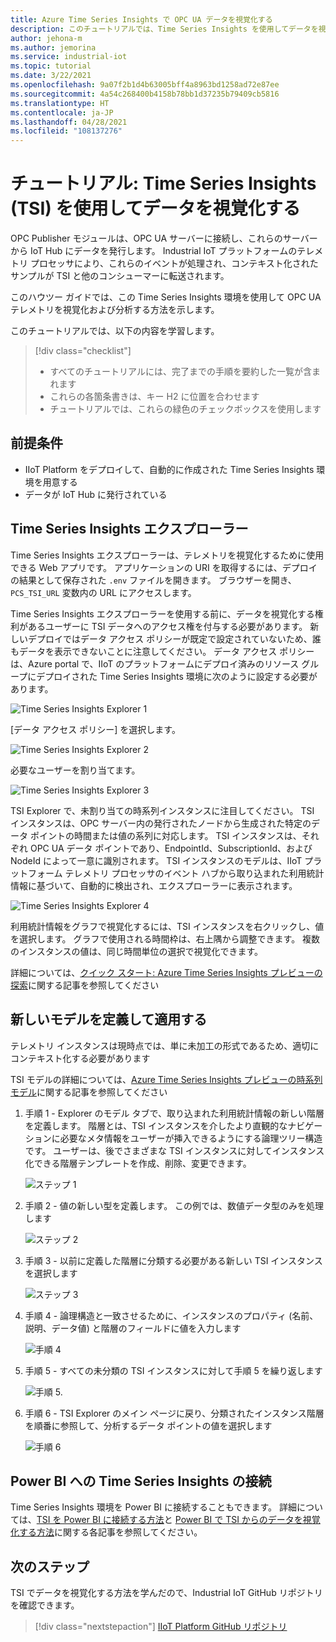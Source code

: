 ```yaml
---
title: Azure Time Series Insights で OPC UA データを視覚化する
description: このチュートリアルでは、Time Series Insights を使用してデータを視覚化する方法について説明します。
author: jehona-m
ms.author: jemorina
ms.service: industrial-iot
ms.topic: tutorial
ms.date: 3/22/2021
ms.openlocfilehash: 9a07f2b1d4b63005bff4a8963bd1258ad72e87ee
ms.sourcegitcommit: 4a54c268400b4158b78bb1d37235b79409cb5816
ms.translationtype: HT
ms.contentlocale: ja-JP
ms.lasthandoff: 04/28/2021
ms.locfileid: "108137276"
---
```

# <a name="tutorial-visualize-data-with-time-series-insights-tsi"></a>チュートリアル: Time Series Insights (TSI) を使用してデータを視覚化する

OPC Publisher モジュールは、OPC UA サーバーに接続し、これらのサーバーから IoT Hub にデータを発行します。 Industrial IoT プラットフォームのテレメトリ プロセッサにより、これらのイベントが処理され、コンテキスト化されたサンプルが TSI と他のコンシューマーに転送されます。  

このハウツー ガイドでは、この Time Series Insights 環境を使用して OPC UA テレメトリを視覚化および分析する方法を示します。

このチュートリアルでは、以下の内容を学習します。

> [!div class="checklist"]
> * すべてのチュートリアルには、完了までの手順を要約した一覧が含まれます
> * これらの各箇条書きは、キー H2 に位置を合わせます
> * チュートリアルでは、これらの緑色のチェックボックスを使用します

## <a name="prerequisite"></a>前提条件

* IIoT Platform をデプロイして、自動的に作成された Time Series Insights 環境を用意する
* データが IoT Hub に発行されている

## <a name="time-series-insights-explorer"></a>Time Series Insights エクスプローラー

Time Series Insights エクスプローラーは、テレメトリを視覚化するために使用できる Web アプリです。 アプリケーションの URI を取得するには、デプロイの結果として保存された `.env` ファイルを開きます。  ブラウザーを開き、`PCS_TSI_URL` 変数内の URL にアクセスします。  

Time Series Insights エクスプローラーを使用する前に、データを視覚化する権利があるユーザーに TSI データへのアクセス権を付与する必要があります。 新しいデプロイではデータ アクセス ポリシーが既定で設定されていないため、誰もデータを表示できないことに注意してください。 データ アクセス ポリシーは、Azure portal で、IIoT のプラットフォームにデプロイ済みのリソース グループにデプロイされた Time Series Insights 環境に次のように設定する必要があります。

   ![Time Series Insights Explorer 1](media/tutorial-iiot-visualize-data-tsi/tutorial-time-series-insights-data-access-1.png)

[データ アクセス ポリシー] を選択します。

   ![Time Series Insights Explorer 2](media/tutorial-iiot-visualize-data-tsi/tutorial-time-series-insights-data-access-2.png)

必要なユーザーを割り当てます。

   ![Time Series Insights Explorer 3](media/tutorial-iiot-visualize-data-tsi/tutorial-time-series-insights-data-access-3.png)


TSI Explorer で、未割り当ての時系列インスタンスに注目してください。 TSI インスタンスは、OPC サーバー内の発行されたノードから生成された特定のデータ ポイントの時間または値の系列に対応します。 TSI インスタンスは、それぞれ OPC UA データ ポイントであり、EndpointId、SubscriptionId、および NodeId によって一意に識別されます。 TSI インスタンスのモデルは、IIoT プラットフォーム テレメトリ プロセッサのイベント ハブから取り込まれた利用統計情報に基づいて、自動的に検出され、エクスプローラーに表示されます。

   ![Time Series Insights Explorer 4](media/tutorial-iiot-visualize-data-tsi/tutorial-time-series-insights-step-0.png)

利用統計情報をグラフで視覚化するには、TSI インスタンスを右クリックし、値を選択します。 グラフで使用される時間枠は、右上隅から調整できます。 複数のインスタンスの値は、同じ時間単位の選択で視覚化できます。

詳細については、[クイック スタート: Azure Time Series Insights プレビューの探索](../time-series-insights/quickstart-explore-tsi.md)に関する記事を参照してください

## <a name="define-and-apply-a-new-model"></a>新しいモデルを定義して適用する

テレメトリ インスタンスは現時点では、単に未加工の形式であるため、適切にコンテキスト化する必要があります 

TSI モデルの詳細については、[Azure Time Series Insights プレビューの時系列モデル](../time-series-insights/concepts-model-overview.md)に関する記事を参照してください

1. 手順 1 - Explorer のモデル タブで、取り込まれた利用統計情報の新しい階層を定義します。 階層とは、TSI インスタンスを介したより直観的なナビゲーションに必要なメタ情報をユーザーが挿入できるようにする論理ツリー構造です。 ユーザーは、後でさまざまな TSI インスタンスに対してインスタンス化できる階層テンプレートを作成、削除、変更できます。

   ![ステップ 1](media/tutorial-iiot-visualize-data-tsi/tutorial-time-series-insights-step-1.png)

2. 手順 2 - 値の新しい型を定義します。 この例では、数値データ型のみを処理します

   ![ステップ 2](media/tutorial-iiot-visualize-data-tsi/tutorial-time-series-insights-step-2.png)

3. 手順 3 - 以前に定義した階層に分類する必要がある新しい TSI インスタンスを選択します

   ![ステップ 3](media/tutorial-iiot-visualize-data-tsi/tutorial-time-series-insights-step-3.png)

4. 手順 4 - 論理構造と一致させるために、インスタンスのプロパティ (名前、説明、データ値) と階層のフィールドに値を入力します 

   ![手順 4](media/tutorial-iiot-visualize-data-tsi/tutorial-time-series-insights-step-4.png)

5. 手順 5 - すべての未分類の TSI インスタンスに対して手順 5 を繰り返します

   ![手順 5.](media/tutorial-iiot-visualize-data-tsi/tutorial-time-series-insights-step-5.png)

6. 手順 6 - TSI Explorer のメイン ページに戻り、分類されたインスタンス階層を順番に参照して、分析するデータ ポイントの値を選択します

   ![手順 6](media/tutorial-iiot-visualize-data-tsi/tutorial-time-series-insights-step-6.png)

## <a name="connect-time-series-insights-to-power-bi"></a>Power BI への Time Series Insights の接続

Time Series Insights 環境を Power BI に接続することもできます。  詳細については、[TSI を Power BI に接続する方法](../time-series-insights/how-to-connect-power-bi.md)と [Power BI で TSI からのデータを視覚化する方法](../time-series-insights/concepts-power-bi.md)に関する各記事を参照してください。


## <a name="next-steps"></a>次のステップ
TSI でデータを視覚化する方法を学んだので、Industrial IoT GitHub リポジトリを確認できます。

> [!div class="nextstepaction"]
> [IIoT Platform GitHub リポジトリ](https://github.com/Azure/iot-edge-opc-publisher)